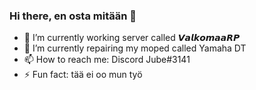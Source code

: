 ### Hi there, en osta mitään 👋

- 🔭 I’m currently working server called 𝙑𝙖𝙡𝙠𝙤𝙢𝙖𝙖𝙍𝙋
- 🌱 I’m currently repairing my moped called Yamaha DT
- 📫 How to reach me: Discord Jube#3141
- ⚡ Fun fact: tää ei oo mun työ

